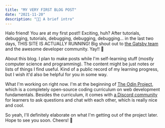 ```yaml
---
title: "MY VERY FIRST BLOG POST"
date: "2021-11-20"
description: "📯📯 A brief intro"
---
```



Halo friend! You are at my first post!! Exciting, huh? After tutorials, debugging, tutorials, debugging, debugging, debugging... in the last two days, THIS SITE IS ACTUALLY RUNNING! Big shout out to [the Gatsby team](https://www.gatsbyjs.com/about/) and the awesome developer community. Yay!! 🙌

<span class='inline-text-larger-font'>About this blog. </span> I plan to make posts while I'm self-learning stuff (mostly computer science and programming). The content might be just notes or lists of things I find useful. Kind of a public record of my learning progress, but I wish it'd also be helpful for you in some way.  

<span class='inline-text-larger-font'>What I'm working on right now. </span>I'm
at the beginning of [The Odin Project](https://www.theodinproject.com/), which
is a completely open-source coding curriculum on web development fundamentals.
Besides the curriculum, it comes with [a Discord
community](https://www.theodinproject.com/paths/foundations/courses/foundations/lessons/join-the-odin-community)
for learners to ask questions and chat with each other, which is really nice and
cool.

So yeah, I'll definitely elaborate on what I'm getting out of the project later. Hope to see you soon. Cheers! 🥂